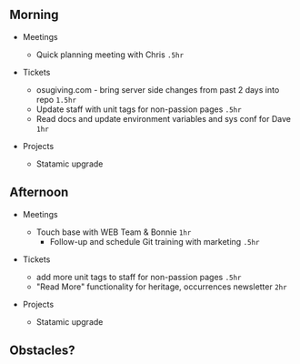 ## Morning

- Meetings
    - Quick planning meeting with Chris `.5hr`


- Tickets
    - osugiving.com - bring server side changes from past 2 days into repo `1.5hr`
    - Update staff with unit tags for non-passion pages `.5hr`
    - Read docs and update environment variables and sys conf for Dave `1hr`


- Projects
    - Statamic upgrade


## Afternoon

- Meetings
    - Touch base with WEB Team & Bonnie `1hr`
        - Follow-up and schedule Git training with marketing `.5hr`


- Tickets
    - add more unit tags to staff for non-passion pages `.5hr`
    - "Read More" functionality for heritage, occurrences newsletter `2hr`


- Projects
    - Statamic upgrade


## Obstacles?
